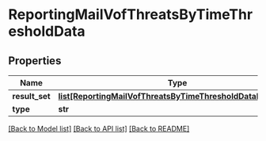 # ReportingMailVofThreatsByTimeThresholdData

## Properties
Name | Type | Description | Notes
------------ | ------------- | ------------- | -------------
**result_set** | [**list[ReportingMailVofThreatsByTimeThresholdDataResultSet]**](ReportingMailVofThreatsByTimeThresholdDataResultSet.md) |  | [optional] 
**type** | **str** |  | [optional] 

[[Back to Model list]](../README.md#documentation-for-models) [[Back to API list]](../README.md#documentation-for-api-endpoints) [[Back to README]](../README.md)

